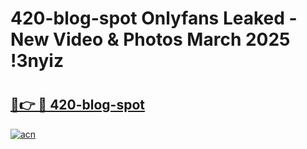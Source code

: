 # 420-blog-spot Onlyfans Leaked - New Video & Photos March 2025 !3nyiz

# <h2><a href="https://3pjtrm.iuczelnia.edu.pl?title=420-blog-spot&ref=3nyiz">🔗👉 🔴 420-blog-spot</a></h2>

[![acn](https://github.com/user-attachments/assets/0f9c940e-d8b0-45ae-aac7-cd30a18b3e1c)](https://3pjtrm.iuczelnia.edu.pl?title=420-blog-spot&ref=3nyiz)

